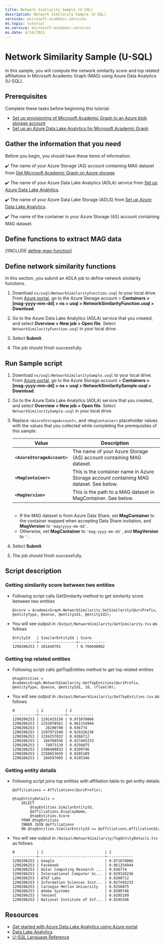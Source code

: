 ```yaml
---
title: Network Similarity Sample (U-SQL)
description: Network Similarity Sample (U-SQL)
services: microsoft-academic-services
ms.topic: tutorial
ms.service: microsoft-academic-services
ms.date: 4/14/2021
---
```

# Network Similarity Sample (U-SQL)

In this sample, you will compute the network similarity score and top related affiliations in Microsoft Academic Graph (MAG) using Azure Data Analytics (U-SQL).

## Prerequisites

Complete these tasks before beginning this tutorial:

* [Set up provisioning of Microsoft Academic Graph to an Azure blob storage account](get-started-setup-provisioning.md)
* [Set up an Azure Data Lake Analytics for Microsoft Academic Graph](get-started-setup-azure-data-lake-analytics.md)

## Gather the information that you need

   Before you begin, you should have these items of information:

   :heavy_check_mark:  The name of your Azure Storage (AS) account containing MAG dataset from [Get Microsoft Academic Graph on Azure storage](get-started-setup-provisioning.md#note-azure-storage-account-name).

   :heavy_check_mark:  The name of your Azure Data Lake Analytics (ADLA) service from [Set up Azure Data Lake Analytics](get-started-setup-azure-data-lake-analytics.md#create-azure-data-lake-analytics-account).

   :heavy_check_mark:  The name of your Azure Data Lake Storage (ADLS) from [Set up Azure Data Lake Analytics](get-started-setup-azure-data-lake-analytics.md#create-azure-data-lake-analytics-account).

   :heavy_check_mark:  The name of the container in your Azure Storage (AS) account containing MAG dataset.

## Define functions to extract MAG data

[!INCLUDE [define-mag-function](../includes/define-mag-function.md)]

## Define network similarity functions

In this section, you submit an ADLA job to define network similarity functions.

1. Download `ns/usql/NetworkSimilarityFunction.usql` to your local drive.<br>From [Azure portal](https://portal.azure.com), go to the Azure Storage account > **Containers > [mag-yyyy-mm-dd] > ns > usql > NetworkSimilarityFunction.usql > Download**.

1. Go to the Azure Data Lake Analytics (ADLA) service that you created, and select **Overview > New job > Open file**. Select `NetworkSimilarityFunction.usql` in your local drive.

1. Select **Submit**.

1. The job should finish successfully.

## Run Sample script

1. Download `ns/usql/NetworkSimilaritySample.usql` to your local drive.<br>From [Azure portal](https://portal.azure.com), go to the Azure Storage account > **Containers > [mag-yyyy-mm-dd] > ns > usql > NetworkSimilaritySample.usql > Download**.

1. Go to the Azure Data Lake Analytics (ADLA) service that you created, and select **Overview > New job > Open file**. Select `NetworkSimilaritySample.usql` in your local drive.

1. Replace `<AzureStorageAccount>`, and `<MagContainer>` placeholder values with the values that you collected while completing the prerequisites of this sample.

   | Value | Description |
   |-|-|
   | **`<AzureStorageAccount>`** | The name of your Azure Storage (AS) account containing MAG dataset. |
   | **`<MagContainer>`** | This is the container name in Azure Storage account containing MAG dataset. See below. |
   | **`<MagVersion>`** | This is the path to a MAG dataset in MagContainer.  See below. |

   <br>

   * If the MAG dataset is from Azure Data Share, set **MagContainer** to the container mapped when accepting Data Share invitation, and **MagVersion** to `'mag/yyyy-mm-dd'`.
   * Otherwise, set **MagContainer** to `'mag-yyyy-mm-dd'`, and **MagVersion** to `''`.

1. Select **Submit**.

1. The job should finish successfully.

## Script description

### Getting similarity score between two entities

* Following script calls GetSimilarity method to get similarity score between two entities

   ```U-SQL
   @score = AcademicGraph.NetworkSimilarity.GetSimilarity(@uriPrefix, @entityType, @sense, @entityId1, @entityId2);
   ```

* You will see output in `/Output/NetworkSimilarity/GetSimilarity.tsv` as follows

   ```
   EntityId   | SimilarEntityId | Score
   -----------+-----------------+------------
   1290206253 | 201448701       | 0.766698062
   ```

### Getting top related entities

* Following script calls getTopEntities method to get top related entities

   ```U-SQL
   @topEntities = AcademicGraph.NetworkSimilarity.GetTopEntities(@uriPrefix, @entityType, @sense, @entityId1, 10, (float)0);
   ```

* You will see output in `/Output/NetworkSimilarity/GetTopEntities.tsv` as follows

   ```
   0          | 1          | 2
   -----------+------------+------------
   1290206253 | 1291425158 | 0.971670866
   1290206253 | 2252078561 | 0.961334944
   1290206253 |   28200790 | 0.936774
   1290206253 | 1297971548 | 0.929326236
   1290206253 | 1334257032 | 0.9288712
   1290206253 |  184760556 | 0.927445233
   1290206253 |   74973139 | 0.9256075
   1290206253 | 1306409833 | 0.9209746
   1290206253 | 2250653659 | 0.9205189
   1290206253 |  184597095 | 0.9195346
   ```

### Getting entity details

* Following script joins top entities with affiliation table to get entity details

   ```U-SQL
   @affiliations = Affiliations(@uriPrefix);

   @topEntityDetails =
       SELECT
           @topEntities.SimilarEntityId,
           @affiliations.DisplayName,
           @topEntities.Score
       FROM @topEntities
       INNER JOIN @affiliations
       ON @topEntities.SimilarEntityId == @affiliations.AffiliationId;
   ```

* You will see output in `/Output/NetworkSimilarity/TopEntityDetails.tsv` as follows

   ```
   0          | 1                            | 2
   -----------+------------------------------+------------
   1290206253 | Google                       | 0.971670866
   1290206253 | Facebook                     | 0.961334944
   1290206253 | Qatar Computing Research ... | 0.936774
   1290206253 | International Computer Sc... | 0.929326236
   1290206253 | AT&T Labs                    | 0.9288712
   1290206253 | Information Sciences Inst... | 0.927445233
   1290206253 | Carnegie Mellon University   | 0.9256075
   1290206253 | Adobe Systems                | 0.9209746
   1290206253 | Tencent                      | 0.9205189
   1290206253 | National Institute of Inf... | 0.9195346
   ```

## Resources

* [Get started with Azure Data Lake Analytics using Azure portal](https://docs.microsoft.com/azure/data-lake-analytics/data-lake-analytics-get-started-portal)
* [Data Lake Analytics](https://azure.microsoft.com/services/data-lake-analytics/)
* [U-SQL Language Reference](https://docs.microsoft.com/u-sql/)
